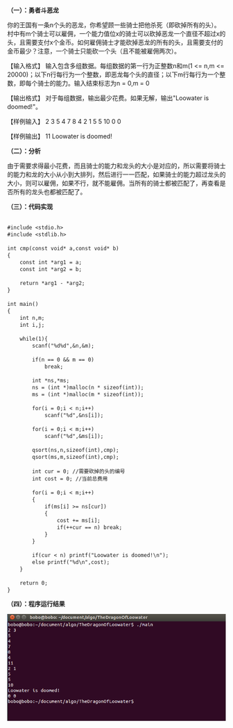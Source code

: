 **（一）：勇者斗恶龙**

你的王国有一条n个头的恶龙，你希望顾一些骑士把他杀死（即砍掉所有的头）。村中有m个骑士可以雇佣，一个能力值位x的骑士可以砍掉恶龙一个直径不超过x的头，且需要支付x个金币。如何雇佣骑士才能砍掉恶龙的所有的头，且需要支付的金币最少？注意，一个骑士只能砍一个头（且不能被雇佣两次）。

【输入格式】
    输入包含多组数据。每组数据的第一行为正整数n和m(1 <= n,m <= 20000)；以下n行每行为一个整数，即恶龙每个头的直径；以下m行每行为一个整数，即每个骑士的能力。输入结束标志为n = 0,m = 0

【输出格式】
	对于每组数据，输出最少花费。如果无解，输出"Loowater is doomed!"。

【样例输入】
	2 3
    5
    4
    7
    8
    4
    2 1
    5
    5
    10
    0 0 

【样例输出】
	11
    Loowater is doomed!


**（二）：分析**

由于需要求得最小花费，而且骑士的能力和龙头的大小是对应的，所以需要将骑士的能力和龙的大小从小到大排列，然后进行一一匹配，如果骑士的能力超过龙头的大小，则可以雇佣，如果不行，就不能雇佣。当所有的骑士都被匹配了，再查看是否所有的龙头也都被匹配了。

**（三）：代码实现**

```

#include <stdio.h>
#include <stdlib.h>

int cmp(const void* a,const void* b)
{
    const int *arg1 = a;
    const int *arg2 = b;

    return *arg1 - *arg2;
}

int main()
{
	int n,m;
    int i,j;
    
    while(1){
        scanf("%d%d",&n,&m);
        
        if(n == 0 && m == 0)
            break;

        int *ns,*ms;
        ns = (int *)malloc(n * sizeof(int));
        ms = (int *)malloc(m * sizeof(int));

        for(i = 0;i < n;i++)
            scanf("%d",&ns[i]);

        for(i = 0;i < m;i++)
            scanf("%d",&ms[i]);

        qsort(ns,n,sizeof(int),cmp);
        qsort(ms,m,sizeof(int),cmp);

        int cur = 0; //需要砍掉的头的编号
        int cost = 0; //当前总费用

        for(i = 0;i < m;i++)
        {
            if(ms[i] >= ns[cur])
            {
                cost += ms[i];
                if(++cur == n) break;
            }
        }

        if(cur < n) printf("Loowater is doomed!\n");
        else printf("%d\n",cost);   
    }	

	return 0;
}

```

**（四）：程序运行结果**

![](qishi.png)
